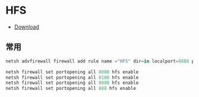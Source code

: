 # HFS

- [Download](http://www.rejetto.com/hfs/?f=dl)

## 常用

```c#
netsh advfirewall firewall add rule name ="HFS" dir=in localport=8888 protocol=tcp action=allow

netsh firewall set portopening all 8080 hfs enable
netsh firewall set portopening all 8180 hfs enable
netsh firewall set portopening all 8888 hfs enable
netsh firewall set portopening all 888 hfs enable

```
